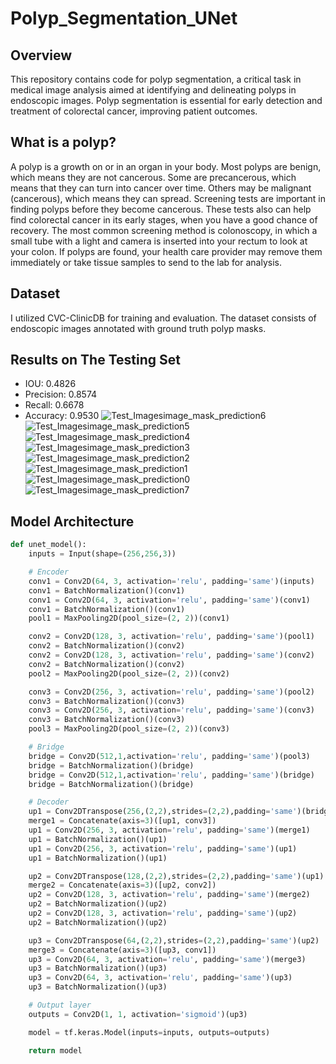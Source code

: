# Polyp_Segmentation_UNet
## Overview
This repository contains code for polyp segmentation, a critical task in medical image analysis aimed at identifying and delineating polyps in endoscopic images. Polyp segmentation is essential for early detection and treatment of colorectal cancer, improving patient outcomes.

## What is a polyp?
A polyp is a growth on or in an organ in your body. Most polyps are benign, which means they are not cancerous. Some are precancerous, which means that they can turn into cancer over time. Others may be malignant (cancerous), which means they can spread.
Screening tests are important in finding polyps before they become cancerous. These tests also can help find colorectal cancer in its early stages, when you have a good chance of recovery.
The most common screening method is colonoscopy, in which a small tube with a light and camera is inserted into your rectum to look at your colon. If polyps are found, your health care provider may remove them immediately or take tissue samples to send to the lab for analysis.

## Dataset
I utilized CVC-ClinicDB for training and evaluation. The dataset consists of endoscopic images annotated with ground truth polyp masks.

## Results on The Testing Set
- IOU: 0.4826
- Precision: 0.8574
- Recall: 0.6678
- Accuracy: 0.9530
![Test_Imagesimage_mask_prediction6](https://github.com/MohamedSameh10/Polyp_Segmentation_UNet/assets/55671037/8c497be9-0460-4e34-aab9-8c9aea2f879e)
![Test_Imagesimage_mask_prediction5](https://github.com/MohamedSameh10/Polyp_Segmentation_UNet/assets/55671037/a1cbdc2e-7653-49fa-850f-167662b5d9dd)
![Test_Imagesimage_mask_prediction4](https://github.com/MohamedSameh10/Polyp_Segmentation_UNet/assets/55671037/10fcd888-cf77-4d92-8d37-ea9c5a0610d9)
![Test_Imagesimage_mask_prediction3](https://github.com/MohamedSameh10/Polyp_Segmentation_UNet/assets/55671037/8e7d7b26-51e9-41d6-a56f-bc489c5808e7)
![Test_Imagesimage_mask_prediction2](https://github.com/MohamedSameh10/Polyp_Segmentation_UNet/assets/55671037/4414a632-d7a8-4dda-bd67-4b8c628be2fe)
![Test_Imagesimage_mask_prediction1](https://github.com/MohamedSameh10/Polyp_Segmentation_UNet/assets/55671037/9776b5ff-647f-4834-a869-be7c31be04a5)
![Test_Imagesimage_mask_prediction0](https://github.com/MohamedSameh10/Polyp_Segmentation_UNet/assets/55671037/b77a9bc9-4984-4cc8-940c-987d61ecc9dc)
![Test_Imagesimage_mask_prediction7](https://github.com/MohamedSameh10/Polyp_Segmentation_UNet/assets/55671037/2226fb74-2637-4b25-92a0-996d96d528b7)

## Model Architecture
```python
def unet_model():
    inputs = Input(shape=(256,256,3))

    # Encoder
    conv1 = Conv2D(64, 3, activation='relu', padding='same')(inputs)
    conv1 = BatchNormalization()(conv1)
    conv1 = Conv2D(64, 3, activation='relu', padding='same')(conv1)
    conv1 = BatchNormalization()(conv1)
    pool1 = MaxPooling2D(pool_size=(2, 2))(conv1)

    conv2 = Conv2D(128, 3, activation='relu', padding='same')(pool1)
    conv2 = BatchNormalization()(conv2)
    conv2 = Conv2D(128, 3, activation='relu', padding='same')(conv2)
    conv2 = BatchNormalization()(conv2)
    pool2 = MaxPooling2D(pool_size=(2, 2))(conv2)

    conv3 = Conv2D(256, 3, activation='relu', padding='same')(pool2)
    conv3 = BatchNormalization()(conv3)
    conv3 = Conv2D(256, 3, activation='relu', padding='same')(conv3)
    conv3 = BatchNormalization()(conv3)
    pool3 = MaxPooling2D(pool_size=(2, 2))(conv3)

    # Bridge
    bridge = Conv2D(512,1,activation='relu', padding='same')(pool3)
    bridge = BatchNormalization()(bridge)
    bridge = Conv2D(512,1,activation='relu', padding='same')(bridge)
    bridge = BatchNormalization()(bridge)

    # Decoder
    up1 = Conv2DTranspose(256,(2,2),strides=(2,2),padding='same')(bridge)
    merge1 = Concatenate(axis=3)([up1, conv3])
    up1 = Conv2D(256, 3, activation='relu', padding='same')(merge1)
    up1 = BatchNormalization()(up1)
    up1 = Conv2D(256, 3, activation='relu', padding='same')(up1)
    up1 = BatchNormalization()(up1)

    up2 = Conv2DTranspose(128,(2,2),strides=(2,2),padding='same')(up1)
    merge2 = Concatenate(axis=3)([up2, conv2])
    up2 = Conv2D(128, 3, activation='relu', padding='same')(merge2)
    up2 = BatchNormalization()(up2)
    up2 = Conv2D(128, 3, activation='relu', padding='same')(up2)
    up2 = BatchNormalization()(up2)

    up3 = Conv2DTranspose(64,(2,2),strides=(2,2),padding='same')(up2)
    merge3 = Concatenate(axis=3)([up3, conv1])
    up3 = Conv2D(64, 3, activation='relu', padding='same')(merge3)
    up3 = BatchNormalization()(up3)
    up3 = Conv2D(64, 3, activation='relu', padding='same')(up3)
    up3 = BatchNormalization()(up3)

    # Output layer
    outputs = Conv2D(1, 1, activation='sigmoid')(up3)

    model = tf.keras.Model(inputs=inputs, outputs=outputs)

    return model
